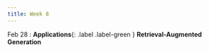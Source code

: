 ```yaml
---
title: Week 8
---
```


Feb 28
: **Applications**{: .label .label-green } **Retrieval-Augmented Generation**

